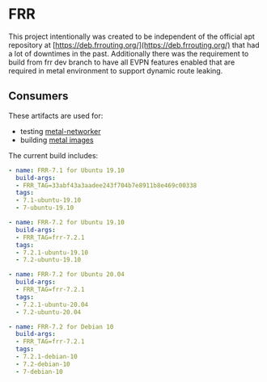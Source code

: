 
# FRR

This project intentionally was created to be independent of the official apt repository at [https://deb.frrouting.org/](https://deb.frrouting.org/) that had a lot of downtimes in the past. Additionally there was the requirement to build from frr dev branch to have all EVPN features enabled that are required in metal environment to support dynamic route leaking.

## Consumers

These artifacts are used for:

- testing [metal-networker](https://github.com/metal-stack/metal-networker)
- building [metal images](https://github.com/metal-stack/metal-images)

The current build includes:

```yaml
- name: FRR-7.1 for Ubuntu 19.10
  build-args:
  - FRR_TAG=33abf43a3aadee243f704b7e8911b8e469c00338
  tags:
  - 7.1-ubuntu-19.10
  - 7-ubuntu-19.10

- name: FRR-7.2 for Ubuntu 19.10
  build-args:
  - FRR_TAG=frr-7.2.1
  tags:
  - 7.2.1-ubuntu-19.10
  - 7.2-ubuntu-19.10

- name: FRR-7.2 for Ubuntu 20.04
  build-args:
  - FRR_TAG=frr-7.2.1
  tags:
  - 7.2.1-ubuntu-20.04
  - 7.2-ubuntu-20.04

- name: FRR-7.2 for Debian 10
  build-args:
  - FRR_TAG=frr-7.2.1
  tags:
  - 7.2.1-debian-10
  - 7.2-debian-10
  - 7-debian-10
```
